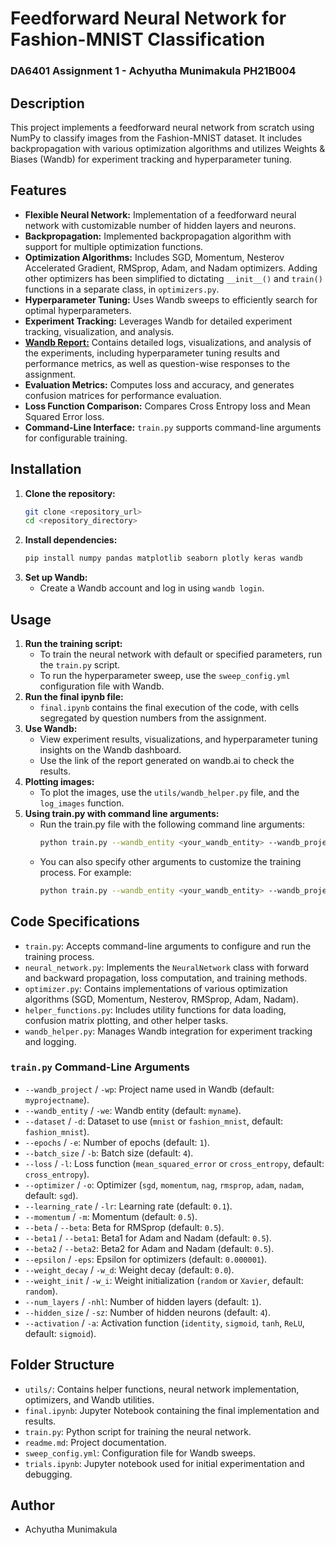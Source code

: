 # Feedforward Neural Network for Fashion-MNIST Classification

### DA6401 Assignment 1 - Achyutha Munimakula PH21B004

## Description

This project implements a feedforward neural network from scratch using NumPy to classify images from the Fashion-MNIST dataset. It includes backpropagation with various optimization algorithms and utilizes Weights & Biases (Wandb) for experiment tracking and hyperparameter tuning.

## Features

- **Flexible Neural Network:** Implementation of a feedforward neural network with customizable number of hidden layers and neurons.
- **Backpropagation:** Implemented backpropagation algorithm with support for multiple optimization functions.
- **Optimization Algorithms:** Includes SGD, Momentum, Nesterov Accelerated Gradient, RMSprop, Adam, and Nadam optimizers. Adding other optimizers has been simplified to dictating `__init__()` and `train()` functions in a separate class, in `optimizers.py`.
- **Hyperparameter Tuning:** Uses Wandb sweeps to efficiently search for optimal hyperparameters.
- **Experiment Tracking:** Leverages Wandb for detailed experiment tracking, visualization, and analysis.
- **[Wandb Report:](https://api.wandb.ai/links/bullseye2608-indian-institute-of-technology-madras/rj51csft)** Contains detailed logs, visualizations, and analysis of the experiments, including hyperparameter tuning results and performance metrics, as well as question-wise responses to the assignment.
- **Evaluation Metrics:** Computes loss and accuracy, and generates confusion matrices for performance evaluation.
- **Loss Function Comparison:** Compares Cross Entropy loss and Mean Squared Error loss.
- **Command-Line Interface:** `train.py` supports command-line arguments for configurable training.

## Installation

1.  **Clone the repository:**
    ```bash
    git clone <repository_url>
    cd <repository_directory>
    ```
2.  **Install dependencies:**
    ```bash
    pip install numpy pandas matplotlib seaborn plotly keras wandb
    ```
3.  **Set up Wandb:**
    - Create a Wandb account and log in using `wandb login`.

## Usage

1.  **Run the training script:**
    - To train the neural network with default or specified parameters, run the `train.py` script.
    - To run the hyperparameter sweep, use the `sweep_config.yml` configuration file with Wandb.
2.  **Run the final ipynb file:**
    - `final.ipynb` contains the final execution of the code, with cells segregated by question numbers from the assignment.
3.  **Use Wandb:**
    - View experiment results, visualizations, and hyperparameter tuning insights on the Wandb dashboard.
    - Use the link of the report generated on wandb.ai to check the results.
4.  **Plotting images:**
    - To plot the images, use the `utils/wandb_helper.py` file, and the `log_images` function.
5.  **Using train.py with command line arguments:**
    - Run the train.py file with the following command line arguments:
      ```bash
      python train.py --wandb_entity <your_wandb_entity> --wandb_project <your_wandb_project>
      ```
    - You can also specify other arguments to customize the training process. For example:
      ```bash
      python train.py --wandb_entity <your_wandb_entity> --wandb_project <your_wandb_project>
      ```

## Code Specifications

- `train.py`: Accepts command-line arguments to configure and run the training process.
- `neural_network.py`: Implements the `NeuralNetwork` class with forward and backward propagation, loss computation, and training methods.
- `optimizer.py`: Contains implementations of various optimization algorithms (SGD, Momentum, Nesterov, RMSprop, Adam, Nadam).
- `helper_functions.py`: Includes utility functions for data loading, confusion matrix plotting, and other helper tasks.
- `wandb_helper.py`: Manages Wandb integration for experiment tracking and logging.

### `train.py` Command-Line Arguments

- `--wandb_project` / `-wp`: Project name used in Wandb (default: `myprojectname`).
- `--wandb_entity` / `-we`: Wandb entity (default: `myname`).
- `--dataset` / `-d`: Dataset to use (`mnist` or `fashion_mnist`, default: `fashion_mnist`).
- `--epochs` / `-e`: Number of epochs (default: `1`).
- `--batch_size` / `-b`: Batch size (default: `4`).
- `--loss` / `-l`: Loss function (`mean_squared_error` or `cross_entropy`, default: `cross_entropy`).
- `--optimizer` / `-o`: Optimizer (`sgd`, `momentum`, `nag`, `rmsprop`, `adam`, `nadam`, default: `sgd`).
- `--learning_rate` / `-lr`: Learning rate (default: `0.1`).
- `--momentum` / `-m`: Momentum (default: `0.5`).
- `--beta` / `--beta`: Beta for RMSprop (default: `0.5`).
- `--beta1` / `--beta1`: Beta1 for Adam and Nadam (default: `0.5`).
- `--beta2` / `--beta2`: Beta2 for Adam and Nadam (default: `0.5`).
- `--epsilon` / `-eps`: Epsilon for optimizers (default: `0.000001`).
- `--weight_decay` / `-w_d`: Weight decay (default: `0.0`).
- `--weight_init` / `-w_i`: Weight initialization (`random` or `Xavier`, default: `random`).
- `--num_layers` / `-nhl`: Number of hidden layers (default: `1`).
- `--hidden_size` / `-sz`: Number of hidden neurons (default: `4`).
- `--activation` / `-a`: Activation function (`identity`, `sigmoid`, `tanh`, `ReLU`, default: `sigmoid`).

## Folder Structure

- `utils/`: Contains helper functions, neural network implementation, optimizers, and Wandb utilities.
- `final.ipynb`: Jupyter Notebook containing the final implementation and results.
- `train.py`: Python script for training the neural network.
- `readme.md`: Project documentation.
- `sweep_config.yml`: Configuration file for Wandb sweeps.
- `trials.ipynb`: Jupyter notebook used for initial experimentation and debugging.

<!-- ## Questions and Answers

### Question 1: Sample Image Plotting

- The `wandb_helper.py` file contains the `log_images` function, that can be used to plot a sample of each class from the Fashion-MNIST dataset using Wandb.

### Question 2: Network Implementation

- The `neural_network.py` file implements a flexible neural network with customizable layer sizes and activation functions.

### Question 3: Backpropagation and Optimization

- The `neural_network.py` file implements the backpropagation algorithm, and `optimizer.py` contains the implementation of SGD, Momentum, Nesterov, RMSprop, Adam, and Nadam optimizers.

### Question 4: Hyperparameter Tuning with Wandb

- Wandb sweeps were used to find the best hyperparameters. The `sweep_config.yml` file defines the search space, and the `train.py` script integrates with Wandb to run the sweeps.

### Question 5: Best Validation Accuracy

- The Wandb report displays the best validation accuracy achieved during the hyperparameter search.

### Question 6: Observations and Inferences

- The Wandb report includes parallel coordinates plots and correlation summaries to analyze the impact of different hyperparameters on model performance.
- Observations on which configurations worked and which did not are documented in the Wandb report.
- Recommendations for optimal configurations to achieve high accuracy are provided based on the experimental results. -->

## Author

- Achyutha Munimakula
